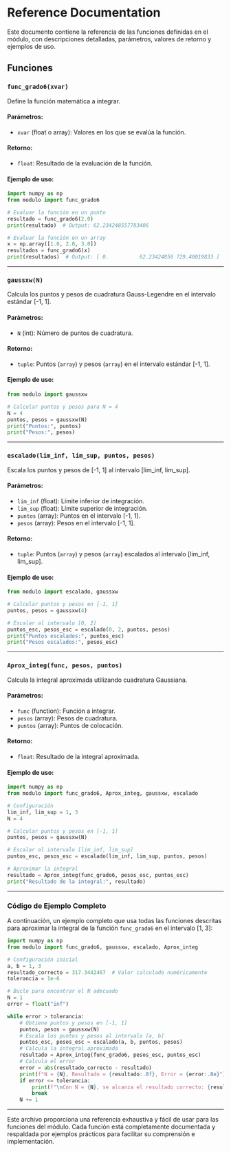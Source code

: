 # Reference Documentation

Este documento contiene la referencia de las funciones definidas en el módulo, con descripciones detalladas, parámetros, valores de retorno y ejemplos de uso.

## Funciones

### `func_grado6(xvar)`

Define la función matemática a integrar.

#### Parámetros:
- `xvar` (float o array): Valores en los que se evalúa la función.

#### Retorno:
- `float`: Resultado de la evaluación de la función.

#### Ejemplo de uso:
```python
import numpy as np
from modulo import func_grado6

# Evaluar la función en un punto
resultado = func_grado6(2.0)
print(resultado)  # Output: 62.234248557783406

# Evaluar la función en un array
x = np.array([1.0, 2.0, 3.0])
resultados = func_grado6(x)
print(resultados)  # Output: [ 0.          62.23424856 729.40019833 ]
```

---

### `gaussxw(N)`

Calcula los puntos y pesos de cuadratura Gauss-Legendre en el intervalo estándar [-1, 1].

#### Parámetros:
- `N` (int): Número de puntos de cuadratura.

#### Retorno:
- `tuple`: Puntos (`array`) y pesos (`array`) en el intervalo estándar [-1, 1].

#### Ejemplo de uso:
```python
from modulo import gaussxw

# Calcular puntos y pesos para N = 4
N = 4
puntos, pesos = gaussxw(N)
print("Puntos:", puntos)
print("Pesos:", pesos)
```

---

### `escalado(lim_inf, lim_sup, puntos, pesos)`

Escala los puntos y pesos de [-1, 1] al intervalo [lim_inf, lim_sup].

#### Parámetros:
- `lim_inf` (float): Límite inferior de integración.
- `lim_sup` (float): Límite superior de integración.
- `puntos` (array): Puntos en el intervalo [-1, 1].
- `pesos` (array): Pesos en el intervalo [-1, 1].

#### Retorno:
- `tuple`: Puntos (`array`) y pesos (`array`) escalados al intervalo [lim_inf, lim_sup].

#### Ejemplo de uso:
```python
from modulo import escalado, gaussxw

# Calcular puntos y pesos en [-1, 1]
puntos, pesos = gaussxw(4)

# Escalar al intervalo [0, 2]
puntos_esc, pesos_esc = escalado(0, 2, puntos, pesos)
print("Puntos escalados:", puntos_esc)
print("Pesos escalados:", pesos_esc)
```

---

### `Aprox_integ(func, pesos, puntos)`

Calcula la integral aproximada utilizando cuadratura Gaussiana.

#### Parámetros:
- `func` (function): Función a integrar.
- `pesos` (array): Pesos de cuadratura.
- `puntos` (array): Puntos de colocación.

#### Retorno:
- `float`: Resultado de la integral aproximada.

#### Ejemplo de uso:
```python
import numpy as np
from modulo import func_grado6, Aprox_integ, gaussxw, escalado

# Configuración
lim_inf, lim_sup = 1, 3
N = 4

# Calcular puntos y pesos en [-1, 1]
puntos, pesos = gaussxw(N)

# Escalar al intervalo [lim_inf, lim_sup]
puntos_esc, pesos_esc = escalado(lim_inf, lim_sup, puntos, pesos)

# Aproximar la integral
resultado = Aprox_integ(func_grado6, pesos_esc, puntos_esc)
print("Resultado de la integral:", resultado)
```

---

### Código de Ejemplo Completo

A continuación, un ejemplo completo que usa todas las funciones descritas para aproximar la integral de la función `func_grado6` en el intervalo [1, 3]:

```python
import numpy as np
from modulo import func_grado6, gaussxw, escalado, Aprox_integ

# Configuración inicial
a, b = 1, 3
resultado_correcto = 317.3442467  # Valor calculado numéricamente
tolerancia = 1e-6

# Bucle para encontrar el N adecuado
N = 1
error = float("inf")

while error > tolerancia:
    # Obtiene puntos y pesos en [-1, 1]
    puntos, pesos = gaussxw(N)
    # Escala los puntos y pesos al intervalo [a, b]
    puntos_esc, pesos_esc = escalado(a, b, puntos, pesos)
    # Calcula la integral aproximada
    resultado = Aprox_integ(func_grado6, pesos_esc, puntos_esc)
    # Calcula el error
    error = abs(resultado_correcto - resultado)
    print(f"N = {N}, Resultado = {resultado:.8f}, Error = {error:.8e}")
    if error <= tolerancia:
        print(f"\nCon N = {N}, se alcanza el resultado correcto: {resultado:.8f}")
        break
    N += 1
```

---

Este archivo proporciona una referencia exhaustiva y fácil de usar para las funciones del módulo. Cada función está completamente documentada y respaldada por ejemplos prácticos para facilitar su comprensión e implementación.


